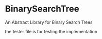 BinarySearchTree
================

An Abstract Library for Binary Search Trees

the tester file is for testing the implementation
